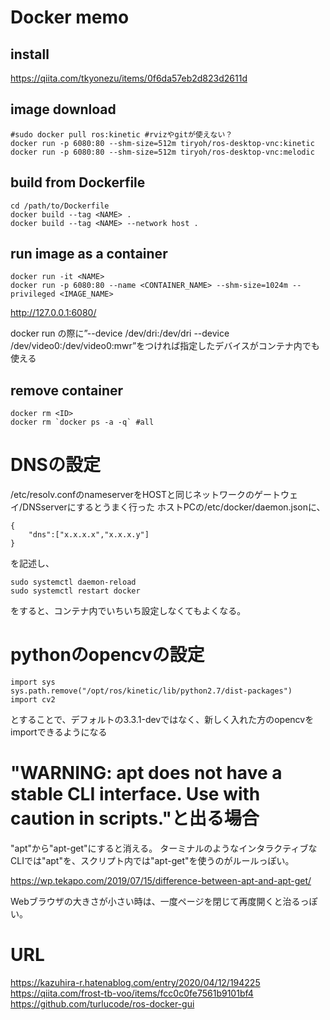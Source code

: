 # Docker memo

## install
https://qiita.com/tkyonezu/items/0f6da57eb2d823d2611d


## image download
```
#sudo docker pull ros:kinetic #rvizやgitが使えない？
docker run -p 6080:80 --shm-size=512m tiryoh/ros-desktop-vnc:kinetic
docker run -p 6080:80 --shm-size=512m tiryoh/ros-desktop-vnc:melodic
```

## build from Dockerfile
```
cd /path/to/Dockerfile
docker build --tag <NAME> .
docker build --tag <NAME> --network host .
```

## run image as a container
```
docker run -it <NAME>
docker run -p 6080:80 --name <CONTAINER_NAME> --shm-size=1024m --privileged <IMAGE_NAME>
```

http://127.0.0.1:6080/

docker run の際に”--device /dev/dri:/dev/dri --device /dev/video0:/dev/video0:mwr”をつければ指定したデバイスがコンテナ内でも使える



## remove container
```
docker rm <ID>
docker rm `docker ps -a -q` #all
```


# DNSの設定
/etc/resolv.confのnameserverをHOSTと同じネットワークのゲートウェイ/DNSserverにするとうまく行った
ホストPCの/etc/docker/daemon.jsonに、
```
{
	"dns":["x.x.x.x","x.x.x.y"]
}
```
を記述し、
```
sudo systemctl daemon-reload
sudo systemctl restart docker
```
をすると、コンテナ内でいちいち設定しなくてもよくなる。

# pythonのopencvの設定
```
import sys
sys.path.remove("/opt/ros/kinetic/lib/python2.7/dist-packages")
import cv2
```
とすることで、デフォルトの3.3.1-devではなく、新しく入れた方のopencvをimportできるようになる

# "WARNING: apt does not have a stable CLI interface. Use with caution in scripts."と出る場合
"apt"から"apt-get"にすると消える。
ターミナルのようなインタラクティブなCLIでは"apt"を、スクリプト内では"apt-get"を使うのがルールっぽい。

https://wp.tekapo.com/2019/07/15/difference-between-apt-and-apt-get/

Webブラウザの大きさが小さい時は、一度ページを閉じて再度開くと治るっぽい。

# URL
https://kazuhira-r.hatenablog.com/entry/2020/04/12/194225
https://qiita.com/frost-tb-voo/items/fcc0c0fe7561b9101bf4
https://github.com/turlucode/ros-docker-gui
